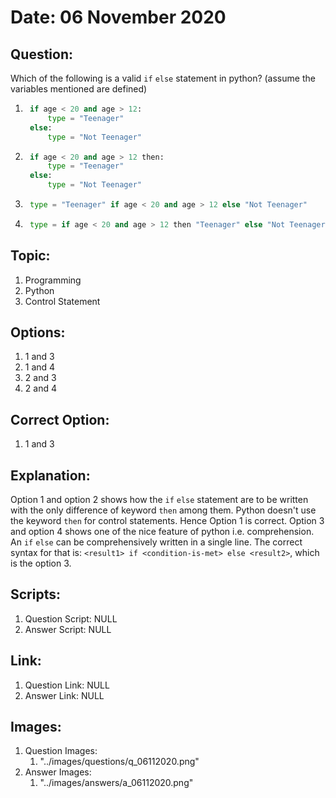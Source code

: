 # Date: 06 November 2020

## Question:
Which of the following is a valid `if` `else` statement in python? (assume the variables mentioned are defined)

1. ```python
    if age < 20 and age > 12:
        type = "Teenager"
    else:
        type = "Not Teenager"
    ```
2. ```python
    if age < 20 and age > 12 then:
        type = "Teenager"
    else:
        type = "Not Teenager"
    ```
3. ```python
    type = "Teenager" if age < 20 and age > 12 else "Not Teenager"
    ```
4. ```python
    type = if age < 20 and age > 12 then "Teenager" else "Not Teenager"
    ```
        
## Topic:
1. Programming
2. Python
3. Control Statement

## Options:
1. 1 and 3
2. 1 and 4
3. 2 and 3
4. 2 and 4

## Correct Option:
1. 1 and 3

## Explanation:
Option 1 and option 2 shows how the `if` `else` statement are to be written with the only difference of keyword `then` among them. Python doesn't use the keyword `then` for control statements. Hence Option 1 is correct. Option 3 and option 4 shows one of the nice feature of python i.e. comprehension. An `if` `else` can be comprehensively written in a single line. The correct syntax for that is: `<result1> if <condition-is-met> else <result2>`, which is the option 3.

## Scripts:
1. Question Script: NULL
2. Answer Script: NULL

## Link:
1. Question Link: NULL
2. Answer Link: NULL

## Images:
1. Question Images:
   1. "../images/questions/q_06112020.png"
2. Answer Images:
   1. "../images/answers/a_06112020.png"
